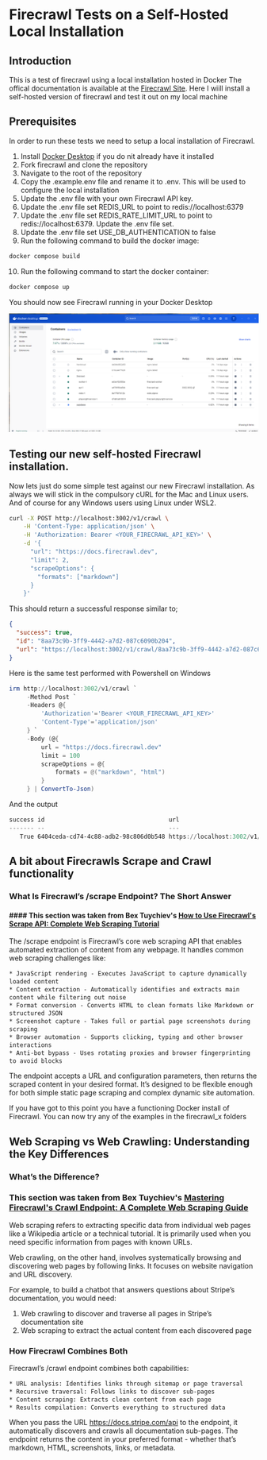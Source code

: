 # Firecrawl Tests on a Self-Hosted Local Installation

## Introduction
This is a test of firecrawl using a local installation hosted in Docker
The offical documentation is available at the [Firecrawl Site](https://docs.firecrawl.dev/introduction). 
Here I wiill install a self-hosted version of firecrawl and test it out on my local machine

## Prerequisites
In order to run these tests we need to setup a local installation of Firecrawl.

1. Install [Docker Desktop](https://www.docker.com/products/docker-desktop/) if you do nit already have it installed
2. Fork firecrawl and clone the repository
3. Navigate to the root of the repository
4. Copy the .example.env file and rename it to .env. This will be used to configure the local installation
5. Update the .env file with your own Firecrawl API key.
6. Update the .env file set REDIS_URL to point to redis://localhost:6379
7. Update the .env file set REDIS_RATE_LIMIT_URL to point to redis://localhost:6379. Update the .env file set.
8. Update the .env file set USE_DB_AUTHENTICATION to false
9. Run the following command to build the docker image:

```bash
docker compose build
```
10. Run the following command to start the docker container:

```bash
docker compose up
```

You should now see Firecrawl running in your Docker Desktop

![Docker Desktop](image.png)

## Testing our new self-hosted Firecrawl installation. 
Now lets just do some simple test against our new Firecrawl installation.
As always we will stick in the compulsory cURL for the Mac and Linux users. 
And of course for any Windows users using Linux under WSL2.

```bash
curl -X POST http://localhost:3002/v1/crawl \
    -H 'Content-Type: application/json' \
    -H 'Authorization: Bearer <YOUR_FIRECRAWL_API_KEY>' \
    -d '{
      "url": "https://docs.firecrawl.dev",
      "limit": 2,
      "scrapeOptions": {
        "formats": ["markdown"]
      }
    }'
```

This should return a successful response similar to;

```json
{
  "success": true,
  "id": "8aa73c9b-3ff9-4442-a7d2-087c6090b204",
  "url": "https://localhost:3002/v1/crawl/8aa73c9b-3ff9-4442-a7d2-087c6090b204"
}
```

Here is the same test performed with Powershell on Windows

```powershell
irm http://localhost:3002/v1/crawl `
     -Method Post `
     -Headers @{ 
         'Authorization'='Bearer <YOUR_FIRECRAWL_API_KEY>'
         'Content-Type'='application/json'
     } `
     -Body (@{
         url = "https://docs.firecrawl.dev"
         limit = 100
         scrapeOptions = @{
             formats = @("markdown", "html")
         }
     } | ConvertTo-Json)
```

And the output

```powershell
success id                                   url
------- --                                   ---
   True 6404ceda-cd74-4c88-adb2-98c806d0b548 https://localhost:3002/v1/crawl/6404ceda-cd74-4c88-adb2-98c806d0b548
```

## A bit about Firecrawls Scrape and Crawl functionality
### What Is Firecrawl’s /scrape Endpoint? The Short Answer
#### #### This section was taken from Bex Tuychiev's [How to Use Firecrawl's Scrape API: Complete Web Scraping Tutorial](https://www.firecrawl.dev/blog/mastering-firecrawl-scrape-endpoint)
The /scrape endpoint is Firecrawl’s core web scraping API that enables automated extraction of content from any webpage. It handles common web scraping challenges like:

    * JavaScript rendering - Executes JavaScript to capture dynamically loaded content
    * Content extraction - Automatically identifies and extracts main content while filtering out noise
    * Format conversion - Converts HTML to clean formats like Markdown or structured JSON
    * Screenshot capture - Takes full or partial page screenshots during scraping
    * Browser automation - Supports clicking, typing and other browser interactions
    * Anti-bot bypass - Uses rotating proxies and browser fingerprinting to avoid blocks

The endpoint accepts a URL and configuration parameters, then returns the scraped content in your desired format. It’s designed to be flexible enough for both simple static page scraping and complex dynamic site automation.


If you have got to this point you have a functioning Docker install of Firecrawl.
You can now try any of the examples in the firecrawl_x folders

## Web Scraping vs Web Crawling: Understanding the Key Differences
### What’s the Difference?
### This section was taken from Bex Tuychiev's [Mastering Firecrawl's Crawl Endpoint: A Complete Web Scraping Guide](https://www.firecrawl.dev/blog/mastering-the-crawl-endpoint-in-firecrawl)
Web scraping refers to extracting specific data from individual web pages like a Wikipedia article or a technical tutorial. It is primarily used when you need specific information from pages with known URLs.

Web crawling, on the other hand, involves systematically browsing and discovering web pages by following links. It focuses on website navigation and URL discovery.

For example, to build a chatbot that answers questions about Stripe’s documentation, you would need:

1. Web crawling to discover and traverse all pages in Stripe’s documentation site
2. Web scraping to extract the actual content from each discovered page

### How Firecrawl Combines Both
Firecrawl’s /crawl endpoint combines both capabilities:

    * URL analysis: Identifies links through sitemap or page traversal
    * Recursive traversal: Follows links to discover sub-pages
    * Content scraping: Extracts clean content from each page
    * Results compilation: Converts everything to structured data

When you pass the URL https://docs.stripe.com/api to the endpoint, it automatically discovers and crawls all documentation sub-pages. The endpoint returns the content in your preferred format - whether that’s markdown, HTML, screenshots, links, or metadata.